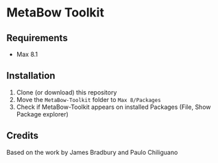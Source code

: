 # MetaBow Toolkit

## Requirements
- Max 8.1

## Installation
1. Clone (or download) this repository
2. Move the `MetaBow-Toolkit` folder to `Max 8/Packages`
3. Check if MetaBow-Toolkit appears on installed Packages (File, Show Package explorer)

## Credits
Based on the work by James Bradbury and Paulo Chiliguano
